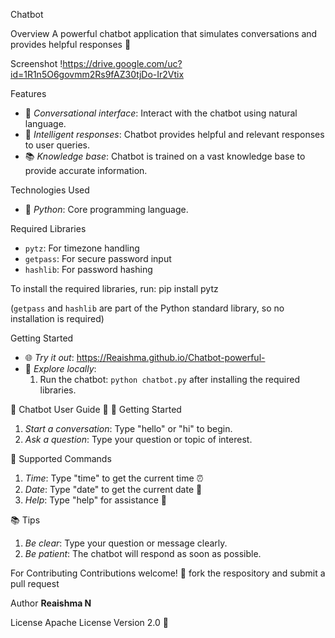 

Chatbot

Overview
A powerful chatbot application that simulates conversations and provides helpful responses 🤖

Screenshot
!https://drive.google.com/uc?id=1R1n5O6govmm2Rs9fAZ30tjDo-Ir2Vtix

Features
- 💬 _Conversational interface_: Interact with the chatbot using natural language.
- 🤔 _Intelligent responses_: Chatbot provides helpful and relevant responses to user queries.
- 📚 _Knowledge base_: Chatbot is trained on a vast knowledge base to provide accurate information.

Technologies Used
- 🐍 _Python_: Core programming language.

Required Libraries
- `pytz`: For timezone handling
- `getpass`: For secure password input
- `hashlib`: For password hashing

To install the required libraries, run:
pip install pytz

(`getpass` and `hashlib` are part of the Python standard library, so no installation is required)

Getting Started
- 🌐 _Try it out_: https://Reaishma.github.io/Chatbot-powerful-
- 📁 _Explore locally_:
    1. Run the chatbot: `python chatbot.py` after installing the required libraries.

🤖 Chatbot User Guide 🤖
👋 Getting Started
1. *Start a conversation*: Type "hello" or "hi" to begin.
2. *Ask a question*: Type your question or topic of interest.

🤔 Supported Commands
1. *Time*: Type "time" to get the current time ⏰
2. *Date*: Type "date" to get the current date 📆
3. *Help*: Type "help" for assistance 🤔

📚 Tips
1. *Be clear*: Type your question or message clearly.
2. *Be patient*: The chatbot will respond as soon as possible.



For Contributing
Contributions welcome! 🌟 fork the respository and submit a pull request 

Author
**Reaishma N**

License
Apache License Version 2.0 📄



    
